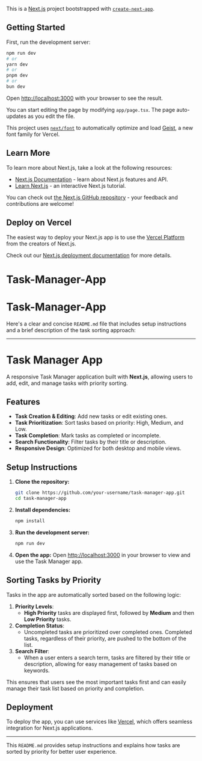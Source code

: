 This is a [Next.js](https://nextjs.org) project bootstrapped with [`create-next-app`](https://nextjs.org/docs/app/api-reference/cli/create-next-app).

## Getting Started

First, run the development server:

```bash
npm run dev
# or
yarn dev
# or
pnpm dev
# or
bun dev
```

Open [http://localhost:3000](http://localhost:3000) with your browser to see the result.

You can start editing the page by modifying `app/page.tsx`. The page auto-updates as you edit the file.

This project uses [`next/font`](https://nextjs.org/docs/app/building-your-application/optimizing/fonts) to automatically optimize and load [Geist](https://vercel.com/font), a new font family for Vercel.

## Learn More

To learn more about Next.js, take a look at the following resources:

- [Next.js Documentation](https://nextjs.org/docs) - learn about Next.js features and API.
- [Learn Next.js](https://nextjs.org/learn) - an interactive Next.js tutorial.

You can check out [the Next.js GitHub repository](https://github.com/vercel/next.js) - your feedback and contributions are welcome!

## Deploy on Vercel

The easiest way to deploy your Next.js app is to use the [Vercel Platform](https://vercel.com/new?utm_medium=default-template&filter=next.js&utm_source=create-next-app&utm_campaign=create-next-app-readme) from the creators of Next.js.

Check out our [Next.js deployment documentation](https://nextjs.org/docs/app/building-your-application/deploying) for more details.
# Task-Manager-App
# Task-Manager-App

Here's a clear and concise `README.md` file that includes setup instructions and a brief description of the task sorting approach:

---

# Task Manager App

A responsive Task Manager application built with **Next.js**, allowing users to add, edit, and manage tasks with priority sorting. 

## Features

- **Task Creation & Editing**: Add new tasks or edit existing ones.
- **Task Prioritization**: Sort tasks based on priority: High, Medium, and Low.
- **Task Completion**: Mark tasks as completed or incomplete.
- **Search Functionality**: Filter tasks by their title or description.
- **Responsive Design**: Optimized for both desktop and mobile views.

## Setup Instructions

1. **Clone the repository:**
   ```bash
   git clone https://github.com/your-username/task-manager-app.git
   cd task-manager-app
   ```

2. **Install dependencies:**
   ```bash
   npm install
   ```

3. **Run the development server:**
   ```bash
   npm run dev
   ```

4. **Open the app:**
   Open [http://localhost:3000](http://localhost:3000) in your browser to view and use the Task Manager app.

## Sorting Tasks by Priority

Tasks in the app are automatically sorted based on the following logic:

1. **Priority Levels**: 
   - **High Priority** tasks are displayed first, followed by **Medium** and then **Low Priority** tasks.
2. **Completion Status**: 
   - Uncompleted tasks are prioritized over completed ones. Completed tasks, regardless of their priority, are pushed to the bottom of the list.
3. **Search Filter**: 
   - When a user enters a search term, tasks are filtered by their title or description, allowing for easy management of tasks based on keywords.

This ensures that users see the most important tasks first and can easily manage their task list based on priority and completion.

## Deployment

To deploy the app, you can use services like [Vercel](https://vercel.com/), which offers seamless integration for Next.js applications.

---

This `README.md` provides setup instructions and explains how tasks are sorted by priority for better user experience.
